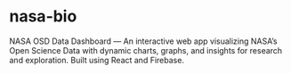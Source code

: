# nasa-bio
NASA OSD Data Dashboard — An interactive web app visualizing NASA’s Open Science Data with dynamic charts, graphs, and insights for research and exploration. Built using React and Firebase.
